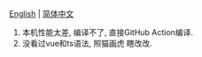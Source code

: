 [English](./README.en-US.md) | [简体中文](./README.zh-CN.md)


1. 本机性能太差, 编译不了, 直接GitHub Action编译.
2. 没看过vue和ts语法, 照猫画虎 瞎改改.